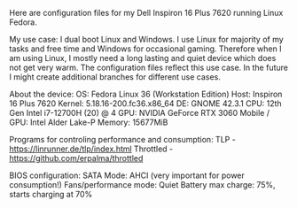 Here are configuration files for my Dell Inspiron 16 Plus 7620 running Linux Fedora.

My use case: 
I dual boot Linux and Windows. I use Linux for majority of my tasks and free time and Windows for occasional gaming. Therefore when I am using Linux, I mostly need a long lasting and quiet device which does not get very warm. The configuration files reflect this use case. In the future I might create additional branches for different use cases.

About the device:
OS: Fedora Linux 36 (Workstation Edition)
Host: Inspiron 16 Plus 7620 
Kernel: 5.18.16-200.fc36.x86_64 
DE: GNOME 42.3.1 
CPU: 12th Gen Intel i7-12700H (20) @ 4 
GPU: NVIDIA GeForce RTX 3060 Mobile /  
GPU: Intel Alder Lake-P 
Memory: 15677MiB 

Programs for controling performance and consumption:
TLP - https://linrunner.de/tlp/index.html
Throttled - https://github.com/erpalma/throttled

BIOS configuration:
SATA Mode: AHCI (very important for power consumption!)
Fans/performance mode: Quiet
Battery max charge: 75%, starts charging at 70%
